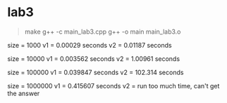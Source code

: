 # lab3

>make
g++ -c main_lab3.cpp
g++ -o main main_lab3.o

size = 1000
v1 = 0.00029 seconds
v2 = 0.01187 seconds

size = 10000
v1 = 0.003562 seconds
v2 = 1.00961 seconds

size = 100000
v1 = 0.039847 seconds
v2 = 102.314 seconds

size = 1000000
v1 = 0.415607 seconds
v2 = run too much time, can't get the answer
